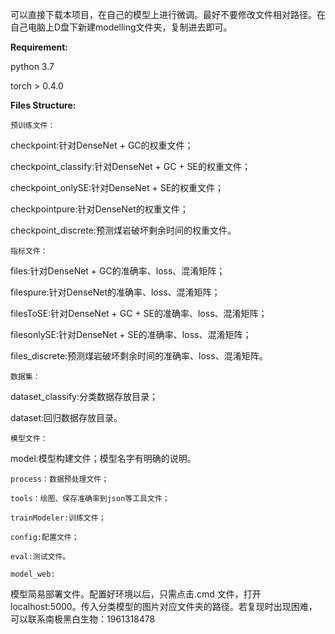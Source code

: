 可以直接下载本项目，在自己的模型上进行微调。最好不要修改文件相对路径。在自己电脑上D盘下新建modelling文件夹，复制进去即可。

**Requirement:**

python 3.7

torch > 0.4.0

**Files Structure:**

`预训练文件：`

checkpoint:针对DenseNet + GC的权重文件；

checkpoint_classify:针对DenseNet + GC + SE的权重文件；

checkpoint_onlySE:针对DenseNet  + SE的权重文件；

checkpointpure:针对DenseNet的权重文件；

checkpoint_discrete:预测煤岩破坏剩余时间的权重文件。

`指标文件：`

files:针对DenseNet + GC的准确率、loss、混淆矩阵；

filespure:针对DenseNet的准确率、loss、混淆矩阵；

filesToSE:针对DenseNet + GC + SE的准确率、loss、混淆矩阵；

filesonlySE:针对DenseNet + SE的准确率、loss、混淆矩阵；

files_discrete:预测煤岩破坏剩余时间的准确率、loss、混淆矩阵。

`数据集：`

dataset_classify:分类数据存放目录；

dataset:回归数据存放目录。

`模型文件：`

model:模型构建文件；模型名字有明确的说明。

`process：数据预处理文件；`

`tools：绘图、保存准确率到json等工具文件；`

`trainModeler:训练文件；`

`config:配置文件；`

`eval:测试文件。`

`model_web:`

模型简易部署文件。配置好环境以后，只需点击.cmd 文件，打开localhost:5000。传入分类模型的图片对应文件夹的路径。若复现时出现困难，可以联系南极黑白生物：1961318478









